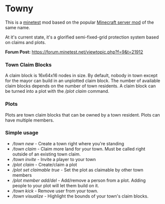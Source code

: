 # Towny

This is a [minetest](https://minetest.net/) mod based on the popular [Minecraft server mod](http://towny.palmergames.com/) of the same name.

At it's current state, it's a glorified semi-fixed-grid protection system based on claims and plots.

**Forum Post:** https://forum.minetest.net/viewtopic.php?f=9&t=21912

### Town Claim Blocks
A claim block is 16x64x16 nodes in size. By default, nobody in town except for the mayor can build in an unplotted claim block. The number of available claim blocks depends on the number of town residents. A claim block can be turned into a plot with the */plot claim* command.

### Plots
Plots are town claim blocks that can be owned by a town resident. Plots can have multiple members.

### Simple usage
* */town new <town name>* - Create a town right where you're standing
* */town claim* - Claim more land for your town. Must be called right outside of an existing town claim.
* */town invite <user>* - Invite a player to your town
* */plot claim* - Create/claim a plot
* */plot set claimable true* - Set the plot as claimable by other town members
* */plot member add/del <resident>* - Add/remove a person from a plot. Adding people to your plot will let them build on it.
* */town kick <user>* - Remove user from your town.
* */town visualize* - Highlight the bounds of your town's claim blocks.
